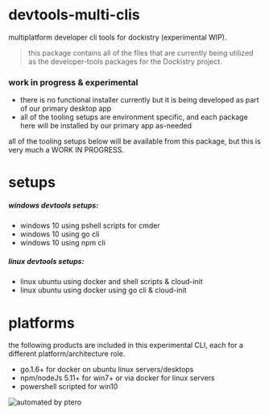 # devtools-multi-clis
multiplatform developer cli tools for dockistry (experimental WIP).

> this package contains all of the files that are currently being utilized as the developer-tools packages for the Dockistry project.

### work in progress & experimental

- there is no functional installer currently but it is being developed as part of our primary desktop app
- all of the tooling setups are environment specific, and each package here will be installed by our primary app as-needed

all of the tooling setups below will be available from this package, but this is very much a WORK IN PROGRESS.


# setups

##### windows devtools setups:
- windows 10 using pshell scripts for cmder
- windows 10 using go cli
- windows 10 using npm cli

##### linux devtools setups:
- linux ubuntu using docker and shell scripts & cloud-init
- linux ubuntu using docker using go cli & cloud-init

# platforms
the following products are included in this experimental CLI, each for a different platform/architecture role.

- go.1.6+ for docker on ubuntu linux servers/desktops
- npm/nodeJs 5.11+ for win7+ or via docker for linux servers
- powershell scripted for win10

![automated by ptero](https://raw.githubusercontent.com/dockistry/dockistry-assets/master/branding/ptero%20cli%20%26%20crm/assets/ptero-devops-automation.png)
